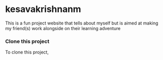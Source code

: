 # kesavakrishnanm
This is a fun project website that tells about myself but is aimed at making my friend(s) work alongside on their learning adventure


### Clone this project

To clone this project, 
